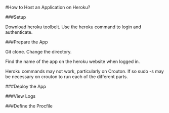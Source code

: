 #How to Host an Application on Heroku?

###Setup

Download heroku toolbelt.
Use the heroku command to login and authenticate.

###Prepare the App

Git clone.
Change the directory.

Find the name of the app on the heroku website when logged in.


Heroku commands may not work, particularly on Crouton. If so sudo -s may be necessary on crouton to run each of the different parts.


###Deploy the App

###View Logs

###Define the Procfile


###
